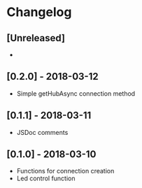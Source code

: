 # Changelog
 
## [Unreleased]

-

## [0.2.0] - 2018-03-12

- Simple getHubAsync connection method

## [0.1.1] - 2018-03-11
 
- JSDoc comments

## [0.1.0] - 2018-03-10
 
- Functions for connection creation
- Led control function